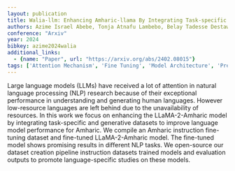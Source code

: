 ```yaml
---
layout: publication
title: Walia-llm: Enhancing Amharic-llama By Integrating Task-specific And Generative Datasets
authors: Azime Israel Abebe, Tonja Atnafu Lambebo, Belay Tadesse Destaw, Fuge Mitiku Yohannes, Wassie Aman Kassahun, Jada Eyasu Shiferaw, Chanie Yonas, Sewunetie Walelign Tewabe, Yimam Seid Muhie
conference: "Arxiv"
year: 2024
bibkey: azime2024walia
additional_links:
  - {name: "Paper", url: "https://arxiv.org/abs/2402.08015"}
tags: ['Attention Mechanism', 'Fine Tuning', 'Model Architecture', 'Pretraining Methods', 'Training Techniques']
---
```

Large language models (LLMs) have received a lot of attention in natural language processing (NLP) research because of their exceptional performance in understanding and generating human languages. However low-resource languages are left behind due to the unavailability of resources. In this work we focus on enhancing the LLaMA-2-Amharic model by integrating task-specific and generative datasets to improve language model performance for Amharic. We compile an Amharic instruction fine-tuning dataset and fine-tuned LLaMA-2-Amharic model. The fine-tuned model shows promising results in different NLP tasks. We open-source our dataset creation pipeline instruction datasets trained models and evaluation outputs to promote language-specific studies on these models.
